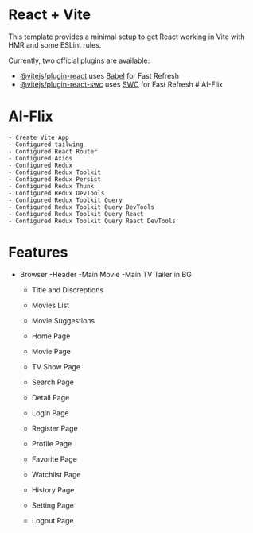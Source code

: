 # React + Vite

This template provides a minimal setup to get React working in Vite with HMR and some ESLint rules.

Currently, two official plugins are available:

- [@vitejs/plugin-react](https://github.com/vitejs/vite-plugin-react/blob/main/packages/plugin-react/README.md) uses [Babel](https://babeljs.io/) for Fast Refresh
- [@vitejs/plugin-react-swc](https://github.com/vitejs/vite-plugin-react-swc) uses [SWC](https://swc.rs/) for Fast Refresh
#   A I - F l i x 
 
 



# AI-Flix
    - Create Vite App
    - Configured tailwing   
    - Configured React Router   
    - Configured Axios
    - Configured Redux
    - Configured Redux Toolkit
    - Configured Redux Persist
    - Configured Redux Thunk
    - Configured Redux DevTools
    - Configured Redux Toolkit Query
    - Configured Redux Toolkit Query DevTools
    - Configured Redux Toolkit Query React
    - Configured Redux Toolkit Query React DevTools

# Features
- Browser
  -Header
  -Main Movie
    -Main TV Tailer in BG
    - Title and Discreptions
    - Movies List
    - Movie Suggestions
    
    - Home Page
    - Movie Page
    - TV Show Page
    - Search Page
    - Detail Page
    - Login Page
    - Register Page
    - Profile Page
    - Favorite Page
    - Watchlist Page
    - History Page
    - Setting Page
    - Logout Page